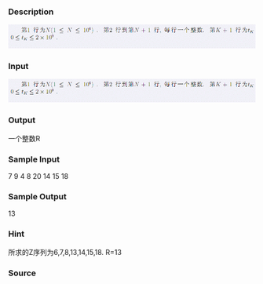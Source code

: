 
### Description
![](/images/1367_1.jpg)
### Input
![](/images/1367_2.jpg)
### Output
一个整数R
### Sample Input
7
9
4
8
20
14
15
18
### Sample Output
13
### Hint
所求的Z序列为6,7,8,13,14,15,18.
R=13
### Source
